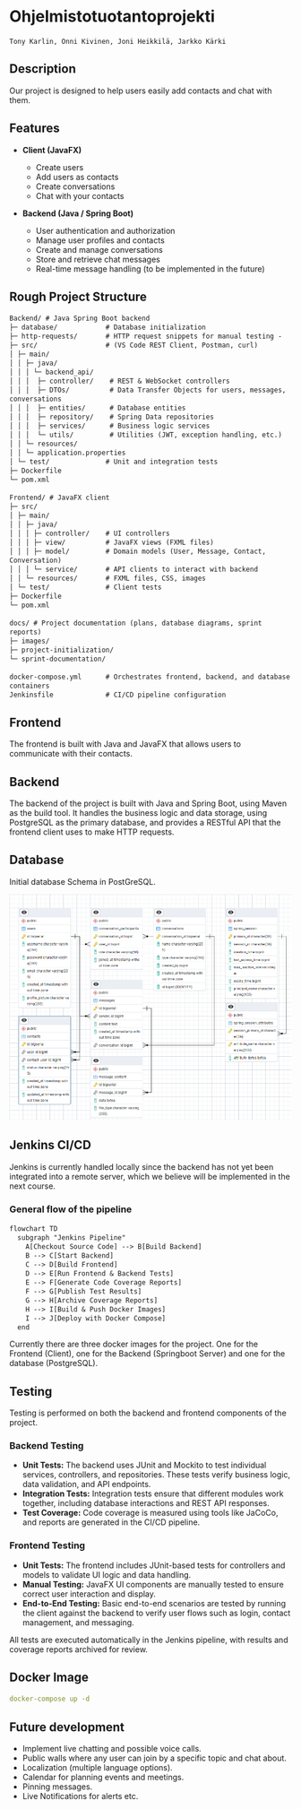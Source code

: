 # Ohjelmistotuotantoprojekti

```contributors
Tony Karlin, Onni Kivinen, Joni Heikkilä, Jarkko Kärki
```

## Description

Our project is designed to help users easily add contacts and chat with them.

## Features

- **Client (JavaFX)**

  - Create users
  - Add users as contacts
  - Create conversations
  - Chat with your contacts

- **Backend (Java / Spring Boot)**
  - User authentication and authorization
  - Manage user profiles and contacts
  - Create and manage conversations
  - Store and retrieve chat messages
  - Real-time message handling (to be implemented in the future)

## Rough Project Structure

```project-structure
Backend/ # Java Spring Boot backend
├─ database/            # Database initialization
├─ http-requests/       # HTTP request snippets for manual testing -
├─ src/                 # (VS Code REST Client, Postman, curl)
│ ├─ main/
│ │ ├─ java/
│ │ │ └─ backend_api/
│ │ │  ├─ controller/    # REST & WebSocket controllers
│ │ │  ├─ DTOs/          # Data Transfer Objects for users, messages, conversations
│ │ │  ├─ entities/      # Database entities
│ │ │  ├─ repository/    # Spring Data repositories
│ │ │  ├─ services/      # Business logic services
│ │ │  └─ utils/         # Utilities (JWT, exception handling, etc.)
│ │ └─ resources/
│ │ └─ application.properties
│ └─ test/              # Unit and integration tests
├─ Dockerfile
└─ pom.xml

Frontend/ # JavaFX client
├─ src/
│ ├─ main/
│ │ ├─ java/
│ │ │ ├─ controller/    # UI controllers
│ │ │ ├─ view/          # JavaFX views (FXML files)
│ │ │ ├─ model/         # Domain models (User, Message, Contact, Conversation)
│ │ │ └─ service/       # API clients to interact with backend
│ │ └─ resources/       # FXML files, CSS, images
│ └─ test/              # Client tests
├─ Dockerfile
└─ pom.xml

docs/ # Project documentation (plans, database diagrams, sprint reports)
├─ images/
├─ project-initialization/
└─ sprint-documentation/

docker-compose.yml      # Orchestrates frontend, backend, and database containers
Jenkinsfile             # CI/CD pipeline configuration
```

## Frontend

The frontend is built with Java and JavaFX that allows users to communicate with their contacts.

## Backend

The backend of the project is built with Java and Spring Boot, using Maven as the build tool. It handles the business logic and data storage, using PostgreSQL as the primary database, and provides a RESTful API that the frontend client uses to make HTTP requests.

## Database

Initial database Schema in PostGreSQL.

![database](docs/images/project-database.png)

## Jenkins CI/CD

Jenkins is currently handled locally since the backend has not yet been integrated into a remote server, which we believe will be implemented in the next course.

### General flow of the pipeline

```mermaid
flowchart TD
  subgraph "Jenkins Pipeline"
    A[Checkout Source Code] --> B[Build Backend]
    B --> C[Start Backend]
    C --> D[Build Frontend]
    D --> E[Run Frontend & Backend Tests]
    E --> F[Generate Code Coverage Reports]
    F --> G[Publish Test Results]
    G --> H[Archive Coverage Reports]
    H --> I[Build & Push Docker Images]
    I --> J[Deploy with Docker Compose]
  end
```

Currently there are three docker images for the project. One for the Frontend (Client), one for the Backend (Springboot Server) and one for the database (PostgreSQL).

## Testing

Testing is performed on both the backend and frontend components of the project.

### Backend Testing

- **Unit Tests:** The backend uses JUnit and Mockito to test individual services, controllers, and repositories. These tests verify business logic, data validation, and API endpoints.
- **Integration Tests:** Integration tests ensure that different modules work together, including database interactions and REST API responses.
- **Test Coverage:** Code coverage is measured using tools like JaCoCo, and reports are generated in the CI/CD pipeline.

### Frontend Testing

- **Unit Tests:** The frontend includes JUnit-based tests for controllers and models to validate UI logic and data handling.
- **Manual Testing:** JavaFX UI components are manually tested to ensure correct user interaction and display.
- **End-to-End Testing:** Basic end-to-end scenarios are tested by running the client against the backend to verify user flows such as login, contact management, and messaging.

All tests are executed automatically in the Jenkins pipeline, with results and coverage reports archived for review.

## Docker Image

```yaml
docker-compose up -d
```

## Future development

- Implement live chatting and possible voice calls.
- Public walls where any user can join by a specific topic and chat about.
- Localization (multiple language options).
- Calendar for planning events and meetings.
- Pinning messages.
- Live Notifications for alerts etc.
